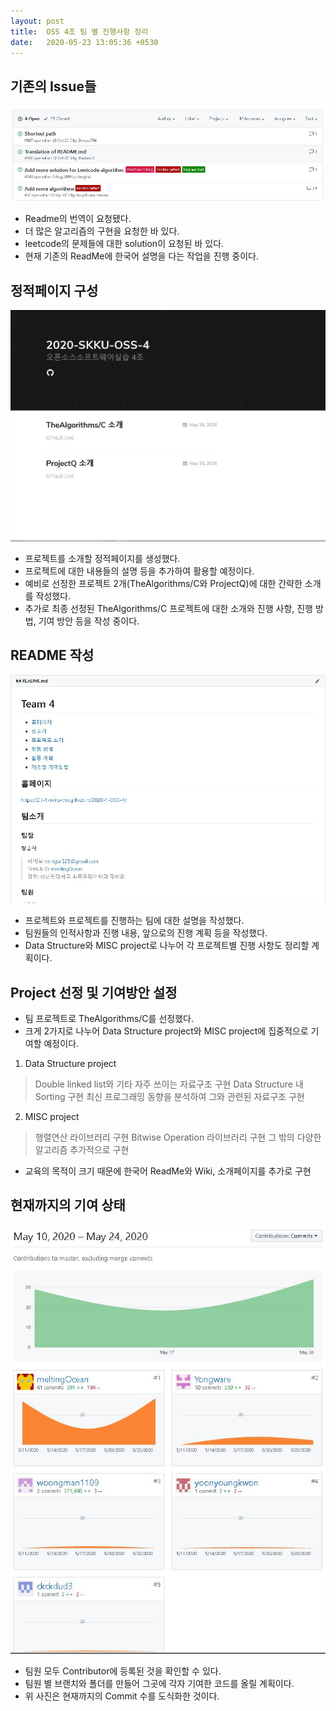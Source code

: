 ```yaml
---
layout: post
title:  OSS 4조 팀 별 진행사항 정리
date:   2020-05-23 13:05:36 +0530
---
```

## 기존의 Issue들
![](/assets/images/issue.JPG)
 * Readme의 번역이 요청됐다.
 * 더 많은 알고리즘의 구현을 요청한 바 있다.
 * leetcode의 문제들에 대한 solution이 요청된 바 있다.
 * 현재 기존의 ReadMe에 한국어 설명을 다는 작업을 진행 중이다.
 

## 정적페이지 구성
![](/assets/images/team_page.JPG)
 * 프로젝트를 소개할 정적페이지를 생성했다.
 * 프로젝트에 대한 내용들의 설명 등을 추가하여 활용할 예정이다.
 * 예비로 선정한 프로젝트 2개(TheAlgorithms/C와 ProjectQ)에 대한 간략한 소개를 작성했다.
 * 추가로 최종 선정된 TheAlgorithms/C 프로젝트에 대한 소개와 진행 사항, 진행 방법, 기여 방안 등을 작성 중이다.


## README 작성
![](/assets/images/readme.JPG)
 * 프로젝트와 프로젝트를 진행하는 팀에 대한 설명을 작성했다.
 * 팀원들의 인적사항과 진행 내용, 앞으로의 진행 계획 등을 작성했다.
 * Data Structure와 MISC project로 나누어 각 프로젝트별 진행 사항도 정리할 계획이다.
 

## Project 선정 및 기여방안 설정
 * 팀 프로젝트로 TheAlgorithms/C를 선정했다.
 * 크게 2가지로 나누어 Data Structure project와 MISC project에 집중적으로 기여할 예정이다.
  
  1. Data Structure project
  > Double linked list와 기타 자주 쓰이는 자료구조 구현
  > Data Structure 내 Sorting 구현
  > 최신 프로그래밍 동향을 분석하여 그와 관련된 자료구조 구현
  
  2. MISC project
  > 행렬연산 라이브러리 구현
  > Bitwise Operation 라이브러리 구현
  > 그 밖의 다양한 알고리즘 추가적으로 구현
 
 * 교육의 목적이 크기 때문에 한국어 ReadMe와 Wiki, 소개페이지를 추가로 구현
 
## 현재까지의 기여 상태
![](/assets/images/contributors.JPG)
 * 팀원 모두 Contributor에 등록된 것을 확인할 수 있다.
 * 팀원 별 브랜치와 폴더를 만들어 그곳에 각자 기여한 코드를 올릴 계획이다.
 * 위 사진은 현재까지의 Commit 수를 도식화한 것이다.
 
